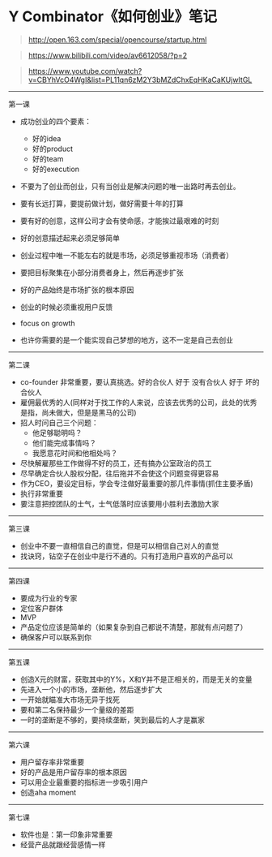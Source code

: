 # Y Combinator《如何创业》笔记

> http://open.163.com/special/opencourse/startup.html

> https://www.bilibili.com/video/av6612058/?p=2

> https://www.youtube.com/watch?v=CBYhVcO4WgI&list=PL11qn6zM2Y3bMZdChxEqHKaCaKUjwItGL

----

第一课

- 成功创业的四个要素：

    - 好的idea
    - 好的product
    - 好的team
    - 好的execution

- 不要为了创业而创业，只有当创业是解决问题的唯一出路时再去创业。
- 要有长远打算，要提前做计划，做好需要十年的打算
- 要有好的创意，这样公司才会有使命感，才能挨过最艰难的时刻
- 好的创意描述起来必须足够简单
- 创业过程中唯一不能左右的就是市场，必须足够重视市场（消费者）
- 要把目标聚集在小部分消费者身上，然后再逐步扩张
- 好的产品始终是市场扩张的根本原因
- 创业的时候必须重视用户反馈
- focus on growth
- 也许你需要的是一个能实现自己梦想的地方，这不一定是自己去创业

----

第二课

- co-founder 非常重要，要认真挑选。好的合伙人 好于 没有合伙人 好于 坏的合伙人
- 雇佣最优秀的人(同样对于找工作的人来说，应该去优秀的公司，此处的优秀是指，尚未做大，但是是黑马的公司)
- 招人时问自己三个问题：
    - 他足够聪明吗？
    - 他们能完成事情吗？
    - 我愿意花时间和他相处吗？
- 尽快解雇那些工作做得不好的员工，还有搞办公室政治的员工
- 尽早确定合伙人股权分配，往后拖并不会使这个问题变得更容易
- 作为CEO，要设定目标，学会专注做好最重要的那几件事情(抓住主要矛盾)
- 执行非常重要
- 要注意把控团队的士气，士气低落时应该要用小胜利去激励大家

---

第三课

- 创业中不要一直相信自己的直觉，但是可以相信自己对人的直觉
- 找诀窍，钻空子在创业中是行不通的。只有打造用户喜欢的产品可以

---

第四课

- 要成为行业的专家
- 定位客户群体
- MVP
- 产品定位应该是简单的（如果复杂到自己都说不清楚，那就有点问题了）
- 确保客户可以联系到你

---

第五课

- 创造X元的财富，获取其中的Y%，X和Y并不是正相关的，而是无关的变量
- 先进入一个小的市场，垄断他，然后逐步扩大
- 一开始就瞄准大市场无异于找死
- 要和第二名保持最少一个量级的差距
- 一时的垄断是不够的，要持续垄断，笑到最后的人才是赢家

---

第六课

- 用户留存率非常重要
- 好的产品是用户留存率的根本原因
- 可以用企业最重要的指标进一步吸引用户
- 创造aha moment

---

第七课

- 软件也是：第一印象非常重要
- 经营产品就跟经营感情一样
